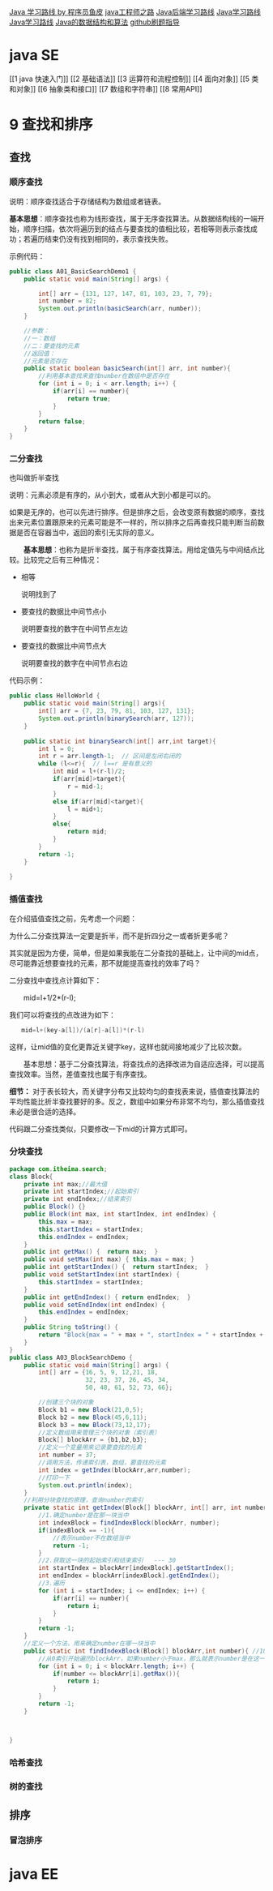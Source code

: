 [Java 学习路线 by 程序员鱼皮](https://github.com/liyupi/codefather/blob/main/%E5%AD%A6%E4%B9%A0%E8%B7%AF%E7%BA%BF/Java%E5%AD%A6%E4%B9%A0%E8%B7%AF%E7%BA%BF%20by%20%E7%A8%8B%E5%BA%8F%E5%91%98%E9%B1%BC%E7%9A%AE.md)
[java工程师之路](https://hollischuang.gitee.io/tobetopjavaer/#/menu?id=%E7%9B%AE%E5%BD%95)
[Java后端学习路线](https://zhuanlan.zhihu.com/p/652601404)
[Java学习路线](https://www.zhihu.com/tardis/bd/art/377897661?source_id=1001)
[Java学习路线](https://www.bilibili.com/read/cv27536199/?jump_opus=1)
[Java的数据结构和算法](https://blog.csdn.net/qq_43422402/article/details/136663325)
[github刷题指导](https://github.com/labuladong/fucking-algorithm)
# java SE

[[1 java 快速入门]]
[[2 基础语法]]
[[3 运算符和流程控制]]
[[4 面向对象]]
[[5 类和对象]]
[[6 抽象类和接口]]
[[7 数组和字符串]]
[[8 常用API]]

# 9 查找和排序

## 查找

### 顺序查找

说明：顺序查找适合于存储结构为数组或者链表。

**基本思想**：顺序查找也称为线形查找，属于无序查找算法。从数据结构线的一端开始，顺序扫描，依次将遍历到的结点与要查找的值相比较，若相等则表示查找成功；若遍历结束仍没有找到相同的，表示查找失败。

示例代码：
```java
public class A01_BasicSearchDemo1 {
    public static void main(String[] args) {

        int[] arr = {131, 127, 147, 81, 103, 23, 7, 79};
        int number = 82;
        System.out.println(basicSearch(arr, number));
    }

    //参数：
    //一：数组
    //二：要查找的元素
    //返回值：
    //元素是否存在
    public static boolean basicSearch(int[] arr, int number){
        //利用基本查找来查找number在数组中是否存在
        for (int i = 0; i < arr.length; i++) {
            if(arr[i] == number){
                return true;
            }
        }
        return false;
    }
}
```

### 二分查找

也叫做折半查找

说明：元素必须是有序的，从小到大，或者从大到小都是可以的。

如果是无序的，也可以先进行排序。但是排序之后，会改变原有数据的顺序，查找出来元素位置跟原来的元素可能是不一样的，所以排序之后再查找只能判断当前数据是否在容器当中，返回的索引无实际的意义。

　　**基本思想**：也称为是折半查找，属于有序查找算法。用给定值先与中间结点比较。比较完之后有三种情况：

- 相等
    
    说明找到了
    
- 要查找的数据比中间节点小
    
    说明要查找的数字在中间节点左边
    
- 要查找的数据比中间节点大
    
    说明要查找的数字在中间节点右边
    

代码示例：

```java
public class HelloWorld {  
    public static void main(String[] args){  
        int[] arr = {7, 23, 79, 81, 103, 127, 131};  
        System.out.println(binarySearch(arr, 127));  
    }  
  
    public static int binarySearch(int[] arr,int target){  
        int l = 0;  
        int r = arr.length-1;  // 区间是左闭右闭的
        while (l<=r){  // l==r 是有意义的
            int mid = l+(r-l)/2;  
            if(arr[mid]>target){  
                r = mid-1;  
            }  
            else if(arr[mid]<target){  
                l = mid+1;  
            }  
            else{  
                return mid;  
            }  
        }  
        return -1;  
    }  
  
}
```

### 插值查找

在介绍插值查找之前，先考虑一个问题：

为什么二分查找算法一定要是折半，而不是折四分之一或者折更多呢？

其实就是因为方便，简单，但是如果我能在二分查找的基础上，让中间的mid点，尽可能靠近想要查找的元素，那不就能提高查找的效率了吗？

二分查找中查找点计算如下：

　　mid=l+1/2*(r-l);

我们可以将查找的点改进为如下：

```java
　　mid=l+(key-a[l])/(a[r]-a[l])*(r-l)
```

这样，让mid值的变化更靠近关键字key，这样也就间接地减少了比较次数。

　　基本思想：基于二分查找算法，将查找点的选择改进为自适应选择，可以提高查找效率。当然，差值查找也属于有序查找。

**细节：** 对于表长较大，而关键字分布又比较均匀的查找表来说，插值查找算法的平均性能比折半查找要好的多。反之，数组中如果分布非常不均匀，那么插值查找未必是很合适的选择。

代码跟二分查找类似，只要修改一下mid的计算方式即可。

### 分块查找

```java
package com.itheima.search;
class Block{
    private int max;//最大值
    private int startIndex;//起始索引
    private int endIndex;//结束索引
    public Block() {}
    public Block(int max, int startIndex, int endIndex) {
        this.max = max;
        this.startIndex = startIndex;
        this.endIndex = endIndex;
    }
    public int getMax() {  return max;  }
    public void setMax(int max) { this.max = max; }
    public int getStartIndex() {  return startIndex;  }
    public void setStartIndex(int startIndex) {
        this.startIndex = startIndex;
    }
    public int getEndIndex() { return endIndex;  }
    public void setEndIndex(int endIndex) {
        this.endIndex = endIndex;
    }
    public String toString() {
        return "Block{max = " + max + ", startIndex = " + startIndex + ", endIndex = " + endIndex + "}";
    }
}
public class A03_BlockSearchDemo {
    public static void main(String[] args) {
        int[] arr = {16, 5, 9, 12,21, 18,
                     32, 23, 37, 26, 45, 34,
                     50, 48, 61, 52, 73, 66};

        //创建三个块的对象
        Block b1 = new Block(21,0,5);
        Block b2 = new Block(45,6,11);
        Block b3 = new Block(73,12,17);
        //定义数组用来管理三个块的对象（索引表）
        Block[] blockArr = {b1,b2,b3};
        //定义一个变量用来记录要查找的元素
        int number = 37;
        //调用方法，传递索引表，数组，要查找的元素
        int index = getIndex(blockArr,arr,number);
        //打印一下
        System.out.println(index);
    }
    //利用分块查找的原理，查询number的索引
    private static int getIndex(Block[] blockArr, int[] arr, int number) {
        //1.确定number是在那一块当中
        int indexBlock = findIndexBlock(blockArr, number);
        if(indexBlock == -1){
            //表示number不在数组当中
            return -1;
        }
        //2.获取这一块的起始索引和结束索引   --- 30
        int startIndex = blockArr[indexBlock].getStartIndex();
        int endIndex = blockArr[indexBlock].getEndIndex();
        //3.遍历
        for (int i = startIndex; i <= endIndex; i++) {
            if(arr[i] == number){
                return i;
            }
        }
        return -1;
    }
    //定义一个方法，用来确定number在哪一块当中
    public static int findIndexBlock(Block[] blockArr,int number){ //100
        //从0索引开始遍历blockArr，如果number小于max，那么就表示number是在这一块当中的
        for (int i = 0; i < blockArr.length; i++) {
            if(number <= blockArr[i].getMax()){
                return i;
            }
        }
        return -1;
    }



}
```

### 哈希查找

### 树的查找

## 排序

### 冒泡排序


# java EE



